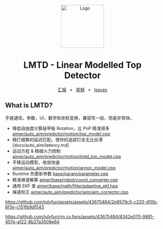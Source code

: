 <p align="center">
  <a href="https://sjtu-robomaster-team.github.io/"><img src="https://sjtu-robomaster-team.github.io/assets/img/logo.png" alt="Logo" height=140></a>
</p>
<h1 align="center">LMTD - Linear Modelled Top Detector</h1>

<div align="center">
  <a href="https://sjtu-robomaster-team.github.io/antitop/">汇报</a>
  <span>&nbsp;&nbsp;•&nbsp;&nbsp;</span>
  <a href="https://www.bilibili.com/video/BV1vX4y1W7U7">视频</a>
  <span>&nbsp;&nbsp;•&nbsp;&nbsp;</span>
  <a href="https://github.com/julyfun/rm.cv.fans/issues/new">Issues</a>
  <br />
</div>

## What is LMTD?

手搓通信，参数，UI，数学和坐标变换，兼容性一般，但是非常快。

- 降低自由度计算装甲板 Rotation，比 PnP 精准得多 [aimer/auto_aim/predictor/motion/top_model.cpp](aimer/auto_aim/predictor/motion/top_model.cpp)
- 精打细算的延迟匹配，使你的追踪打击无比丝滑 [docs/auto_aim/latency.md]
- 运动方程 & 精细火力控制 [aimer/auto_aim/predictor/motion/lmtd_top_model.cpp](aimer/auto_aim/predictor/motion/lmtd_top_model.cpp)
- 平移运动模型，收敛快速 [aimer/auto_aim/predictor/motion/armor_model.cpp](aimer/auto_aim/predictor/motion/armor_model.cpp)
- Runtime 热更新参数 [base/param/parameter.cpp](base/param/parameter.cpp)
- 精准弹道解算 [aimer/base/robot/coord_converter.cpp](aimer/base/robot/coord_converter.cpp)
- 通用 EKF 类 [aimer/base/math/filter/adaptive_ekf.hpp](aimer/base/math/filter/adaptive_ekf.hpp)
- 弹道校正 [aimer/auto_aim/predictor/aim/aim_corrector.cpp](aimer/auto_aim/predictor/aim/aim_corrector.cpp)

https://github.com/julyfun/assets/assets/43675484/2e8579c5-c233-410b-8f3e-c151fb9df543

https://github.com/julyfun/rm.cv.fans/assets/43675484/6342e070-9881-457e-a122-8b27a3508e6d

